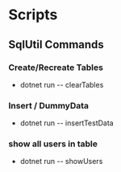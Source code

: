 # Scripts

## SqlUtil Commands

### Create/Recreate Tables

- dotnet run -- clearTables

### Insert / DummyData

- dotnet run -- insertTestData

### show all users in table

- dotnet run -- showUsers
